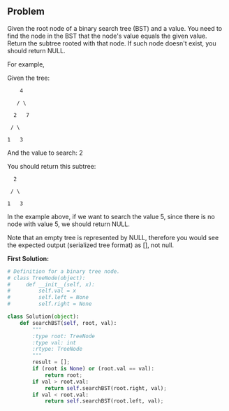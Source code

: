 ## Problem

Given the root node of a binary search tree (BST) and a value. You need to find the node in the BST that the node's value equals the given value. Return the subtree rooted with that node. If such node doesn't exist, you should return NULL.

For example, 

Given the tree:

        4

       / \

      2   7

     / \

    1   3

And the value to search: 2

You should return this subtree:


      2     

     / \   

	1   3
    
In the example above, if we want to search the value 5, since there is no node with value 5, we should return NULL.

Note that an empty tree is represented by NULL, therefore you would see the expected output (serialized tree format) as [], not null.

**First Solution:**
```python
# Definition for a binary tree node.
# class TreeNode(object):
#     def __init__(self, x):
#         self.val = x
#         self.left = None
#         self.right = None

class Solution(object):
    def searchBST(self, root, val):
        """
        :type root: TreeNode
        :type val: int
        :rtype: TreeNode
        """
        result = [];
        if (root is None) or (root.val == val):
            return root;
        if val > root.val:
            return self.searchBST(root.right, val);
        if val < root.val:
            return self.searchBST(root.left, val);
```